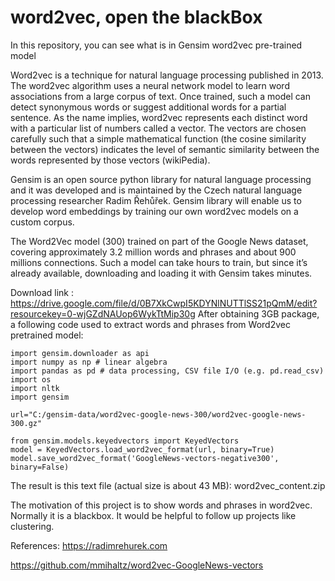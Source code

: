 # word2vec, open the blackBox
In this repository, you can see what is in Gensim word2vec pre-trained model

Word2vec is a technique for natural language processing published in 2013. The word2vec algorithm uses a neural network model to learn word associations from a large corpus of text. Once trained, such a model can detect synonymous words or suggest additional words for a partial sentence. As the name implies, word2vec represents each distinct word with a particular list of numbers called a vector. The vectors are chosen carefully such that a simple mathematical function (the cosine similarity between the vectors) indicates the level of semantic similarity between the words represented by those vectors (wikiPedia).

Gensim is an open source python library for natural language processing and it was developed and is maintained by the Czech natural language processing researcher Radim Řehůřek. Gensim library will enable us to develop word embeddings by training our own word2vec models on a custom corpus.

The Word2Vec model (300) trained on part of the Google News dataset, covering approximately 3.2 million words and phrases and about 900 millions connections. Such a model can take hours to train, but since it’s already available, downloading and loading it with Gensim takes minutes.

Download link : https://drive.google.com/file/d/0B7XkCwpI5KDYNlNUTTlSS21pQmM/edit?resourcekey=0-wjGZdNAUop6WykTtMip30g
After obtaining 3GB package, a following code used to extract words and phrases from Word2vec pretrained model:
```from gensim import models
import gensim.downloader as api
import numpy as np # linear algebra
import pandas as pd # data processing, CSV file I/O (e.g. pd.read_csv)
import os
import nltk
import gensim

url="C:/gensim-data/word2vec-google-news-300/word2vec-google-news-300.gz"

from gensim.models.keyedvectors import KeyedVectors
model = KeyedVectors.load_word2vec_format(url, binary=True)
model.save_word2vec_format('GoogleNews-vectors-negative300', binary=False)
```


The result is this text file (actual size is about 43 MB): word2vec_content.zip


The motivation of this project is to show words and phrases in word2vec. Normally it is a blackbox. It would be helpful to follow up projects like clustering.

References:
https://radimrehurek.com

https://github.com/mmihaltz/word2vec-GoogleNews-vectors
